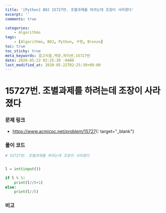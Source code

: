 ```yaml
---
title: '[Python] BOJ 15727번. 조별과제를 하려는데 조장이 사라졌다'
excerpt: ''
comments: true

categories:
    - Algorithms
tags:
    - [Algorithms, BOJ, Python, 구현, Bronze]
toc: true
toc_sticky: true
meta_keywords: 알고리즘,백준,파이썬,15727번
date: 2020-05-22 02:25:30 -0400
last_modified_at: 2020-05-22T02:25:30+08:00
---
```


# 15727번. 조별과제를 하려는데 조장이 사라졌다

### 문제 링크

-   <https://www.acmicpc.net/problem/15727>{: target="\_blank"}

### 풀이 코드

```python
# 15727번. 조별과제를 하려는데 조장이 사라졌다


l = int(input())

if l % 5:
    print(l//5+1)
else:
    print(l//5)
```

### 비고
